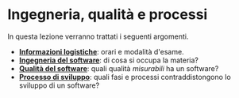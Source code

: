 # Ingegneria, qualità e processi

In questa lezione verranno trattati i seguenti argomenti.
- [**Informazioni logistiche**](01_logistica.md): orari e modalità d'esame.
- [**Ingegneria del software**](02_ingegneria.md): di cosa si occupa la materia?
- [**Qualità del software**](03_qualita.md): quali qualità _misurabili_ ha un software?
- [**Processo di sviluppo**](04_processo.md): quali fasi e processi contraddistongono lo sviluppo di un software?
